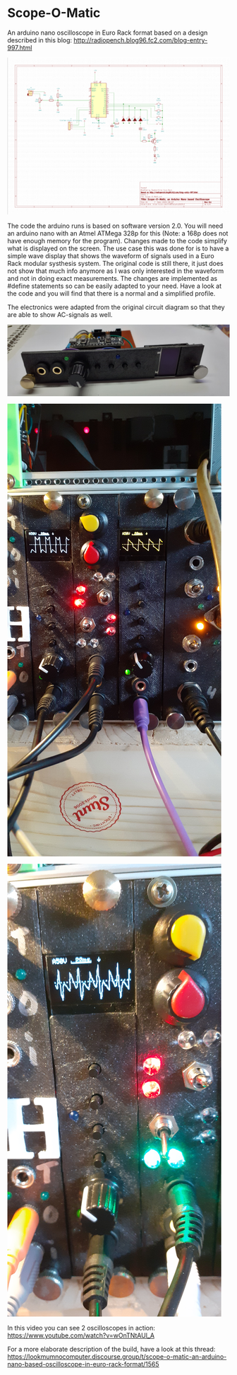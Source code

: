 # Scope-O-Matic

An arduino nano oscilloscope in Euro Rack format based on a design described in this blog: http://radiopench.blog96.fc2.com/blog-entry-997.html

![Scope-O-Matic oscilloscope](Scope-O-Matic_v0.1.png)

The code the arduino runs is based on software version 2.0. You will need an arduino nano with an Atmel ATMega 328p for this (Note: a 168p does not have enough memory for the program). Changes made to the code simplify what is displayed on the screen. The use case this was done for is to have a simple wave display that shows the waveform of signals used in a Euro Rack modular systhesis system. The original code is still there, it just does not show that much info anymore as I was only interested in the waveform and not in doing exact measurements. The changes are implemented as #define statements so can be easily adapted to your need. Have a look at the code and you will find that there is a normal and a simplified profile.

The electronics were adapted from the original circuit diagram so that they are able to show AC-signals as well.


![Scope-O-Matic Euro Rack](pictures/20200804_174836.jpg)

![Scope-O-Matic Euro Rack](pictures/20200807_170215.jpg)

![Scope-O-Matic Euro Rack](pictures/20200807_165817.jpg)

In this video you can see 2 oscilloscopes in action: https://www.youtube.com/watch?v=wOnTNtAUl_A

For a more elaborate description of the build, have a look at this thread: https://lookmumnocomputer.discourse.group/t/scope-o-matic-an-arduino-nano-based-oscilloscope-in-euro-rack-format/1565
